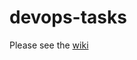 devops-tasks
========================

Please see the [wiki](https://gitlab.com/recruitment-tasks/devops/wikis/home)
